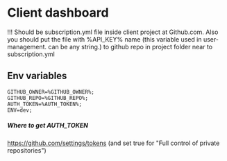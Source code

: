 # Client dashboard

!!! Should be subscription.yml file inside client project at Github.com.
Also you should put the file with %API_KEY% name (this variable used in user-management. can be any string.)  to github repo in project folder near to subscription.yml
## Env variables
```
GITHUB_OWNER=%GITHUB_OWNER%;
GITHUB_REPO=%GITHUB_REPO%;
AUTH_TOKEN=%AUTH_TOKEN%;
ENV=dev;
```

 ##### Where to get AUTH_TOKEN
 https://github.com/settings/tokens (and set true for "Full control of private repositories")
